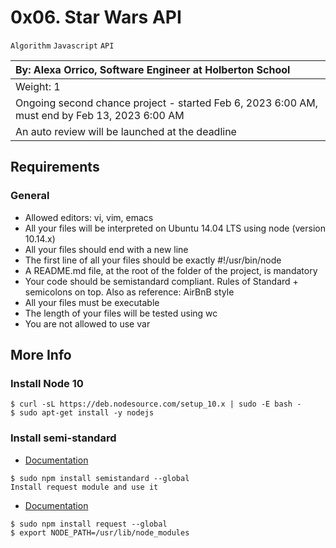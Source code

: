 # 0x06. Star Wars API

`Algorithm` `Javascript` `API`

|By: Alexa Orrico, Software Engineer at Holberton School|
|:--|
|Weight: 1|
|Ongoing second chance project - started Feb 6, 2023 6:00 AM, must end by Feb 13, 2023 6:00 AM|
|An auto review will be launched at the deadline|

## Requirements

### General

- Allowed editors: vi, vim, emacs
- All your files will be interpreted on Ubuntu 14.04 LTS using node (version 10.14.x)
- All your files should end with a new line
- The first line of all your files should be exactly #!/usr/bin/node
- A README.md file, at the root of the folder of the project, is mandatory
- Your code should be semistandard compliant. Rules of Standard + semicolons on top. Also as reference: AirBnB style
- All your files must be executable
- The length of your files will be tested using wc
- You are not allowed to use var

## More Info

### Install Node 10

```shell
$ curl -sL https://deb.nodesource.com/setup_10.x | sudo -E bash -
$ sudo apt-get install -y nodejs
```

### Install semi-standard

- [Documentation](https://github.com/standard/semistandard)

```shell
$ sudo npm install semistandard --global
Install request module and use it
```

- [Documentation](https://github.com/request/request)

```shell
$ sudo npm install request --global
$ export NODE_PATH=/usr/lib/node_modules
```
